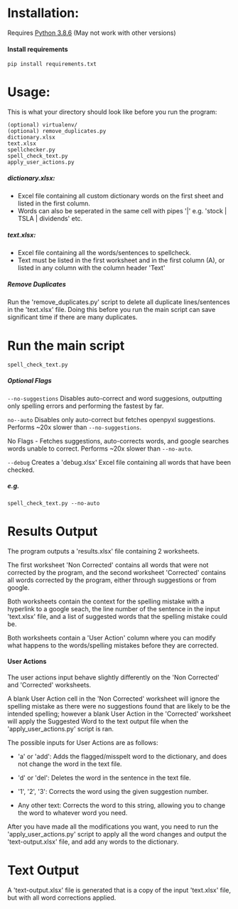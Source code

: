 # Installation:
Requires [Python 3.8.6](https://www.python.org/downloads/) (May not work with other versions)

#### Install requirements
```
pip install requirements.txt
```

# Usage:
This is what your directory should look like before you run the program:
```
(optional) virtualenv/
(optional) remove_duplicates.py
dictionary.xlsx
text.xlsx
spellchecker.py
spell_check_text.py
apply_user_actions.py
```
##### dictionary.xlsx:
- Excel file containing all custom dictionary words on the first sheet and listed in the first column.
- Words can also be seperated in the same cell with pipes '|' e.g. 'stock | TSLA | dividends' etc.

##### text.xlsx:
- Excel file containing all the words/sentences to spellcheck.
- Text must be listed in the first worksheet and in the first column (A), or listed in any column with the column header 'Text'

##### Remove Duplicates
Run the 'remove_duplicates.py' script to delete all duplicate lines/sentences in the 'text.xlsx' file. Doing this before you run the main script can save significant time if there are many duplicates.

# Run the main script
```
spell_check_text.py
```
##### Optional Flags
`--no-suggestions` Disables auto-correct and word suggesions, outputting only spelling errors and performing the fastest by far.

`no--auto` Disables only auto-correct but fetches openpyxl suggestions. Performs ~20x slower than `--no-suggestions`.

No Flags - Fetches suggestions, auto-corrects words, and google searches words unable to correct. Performs ~20x slower than `--no-auto`.

`--debug` Creates a 'debug.xlsx' Excel file containing all words that have been checked.
##### e.g.
```
spell_check_text.py --no-auto
```

# Results Output
The program outputs a 'results.xlsx' file containing 2 worksheets. 

The first worksheet 'Non Corrected' contains all words that were not corrected by the program, and the second worksheet 'Corrected' contains all words corrected by the program, either through suggestions or from google.

Both worksheets contain the context for the spelling mistake with a hyperlink to a google seach, the line number of the sentence in the input 'text.xlsx' file, and a list of suggested words that the spelling mistake could be.

Both worksheets contain a 'User Action' column where you can modify what happens to the words/spelling mistakes before they are corrected.

#### User Actions
The user actions input behave slightly differently on the 'Non Corrected' and 'Corrected' worksheets. 

A blank User Action cell in the 'Non Corrected' worksheet will ignore the spelling mistake as there were no suggestions found that are likely to be the intended spelling; however a blank User Action in the 'Corrected' worksheet will apply the Suggested Word to the text output file when the 'apply_user_actions.py' script is ran.

The possible inputs for User Actions are as follows:
- 'a' or 'add': Adds the flagged/misspelt word to the dictionary, and does not change the word in the text file.

- 'd' or 'del': Deletes the word in the sentence in the text file.

- '1', '2', '3': Corrects the word using the given suggestion number.

- Any other text: Corrects the word to this string, allowing you to change the word to whatever word you need.
    
After you have made all the modifications you want, you need to run the 'apply_user_actions.py' script to apply all the word changes and output the 'text-output.xlsx' file, and add any words to the dictionary.

# Text Output
A 'text-output.xlsx' file is generated that is a copy of the input 'text.xlsx' file, but with all word corrections applied.
